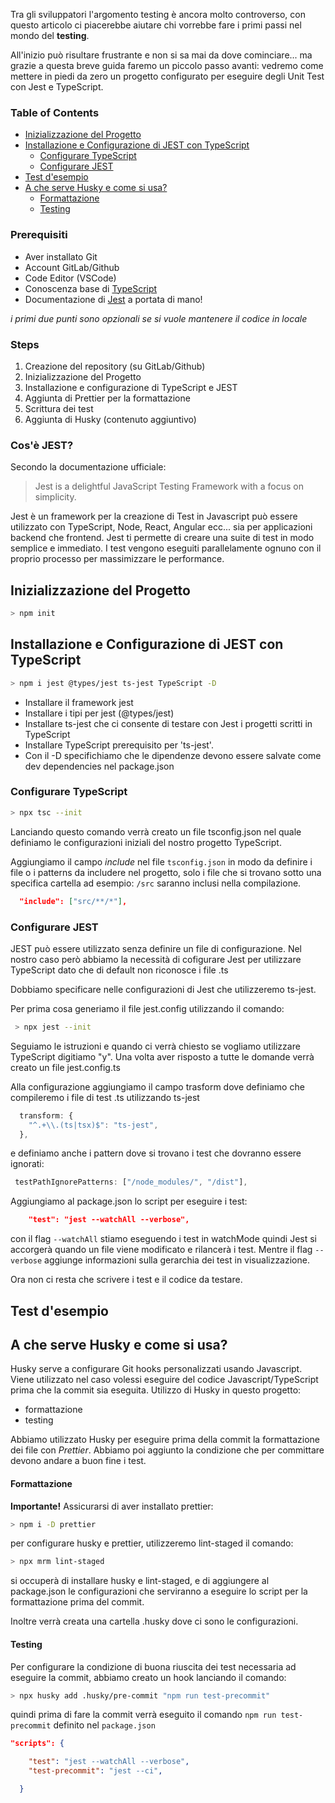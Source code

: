 Tra gli sviluppatori l'argomento testing è ancora molto controverso, con questo articolo ci piacerebbe aiutare chi vorrebbe fare i primi passi nel mondo del **testing**.

All'inizio può risultare frustrante e non si sa mai da dove cominciare... ma grazie a questa breve guida faremo un piccolo passo avanti: vedremo come mettere in piedi da zero un progetto configurato per eseguire degli Unit Test con Jest e TypeScript.

### Table of Contents

- [Inizializzazione del Progetto](#inizializzazione-del-progetto)
- [Installazione e Configurazione di JEST con TypeScript](#installazione-e-configurazione-di-jest-con-typescript)
  - [Configurare TypeScript](#configurare-typescript)
  - [Configurare JEST](#configurare-jest)
- [Test d'esempio](#test-desempio)
- [A che serve Husky e come si usa?](#a-che-serve-husky-e-come-si-usa)
    - [Formattazione](#formattazione)
    - [Testing](#testing)
  

### Prerequisiti

* Aver installato Git
* Account GitLab/Github
* Code Editor (VSCode)
* Conoscenza base di [TypeScript](https://www.TypeScriptlang.org/docs/)
* Documentazione di [Jest](https://jestjs.io/docs/getting-started) a portata di mano!

*i primi due punti sono opzionali se si vuole mantenere il codice in locale*

### Steps

1. Creazione del repository (su GitLab/Github)
2. Inizializzazione del Progetto
3. Installazione e configurazione di TypeScript e JEST
4. Aggiunta di Prettier per la formattazione
5. Scrittura dei test
6. Aggiunta di Husky (contenuto aggiuntivo)

### Cos'è JEST?

Secondo la documentazione ufficiale:

> Jest is a delightful JavaScript Testing Framework with a focus on simplicity.

Jest è un framework per la creazione di Test in Javascript può essere utilizzato con TypeScript, Node, React, Angular ecc... sia per applicazioni backend che frontend. Jest ti permette di creare una suite di test in modo semplice e immediato. I test vengono eseguiti parallelamente ognuno con il proprio processo per massimizzare le performance.

## Inizializzazione del Progetto

```sh
> npm init
```

## Installazione e Configurazione di JEST con TypeScript

```sh
> npm i jest @types/jest ts-jest TypeScript -D
```

* Installare il framework jest
* Installare i tipi per jest (@types/jest)
* Installare ts-jest che ci consente di testare con Jest i progetti scritti in TypeScript
* Installare TypeScript prerequisito per 'ts-jest'.
* Con il -D specifichiamo che le dipendenze devono essere salvate come dev dependencies nel package.json

### Configurare TypeScript

```sh
> npx tsc --init
```

Lanciando questo comando verrà creato un file tsconfig.json nel quale definiamo le configurazioni iniziali del nostro progetto TypeScript.

Aggiungiamo il campo *include* nel file `tsconfig.json` in modo da definire i file o i patterns da includere nel progetto, solo i file che si trovano sotto una specifica cartella ad esempio: `/src` saranno inclusi nella compilazione.

```JSON
  "include": ["src/**/*"],
```

### Configurare JEST

JEST può essere utilizzato senza definire un file di configurazione. Nel nostro caso però abbiamo la necessità di cofigurare Jest per utilizzare TypeScript dato che di default non riconosce i file .ts

Dobbiamo specificare nelle configurazioni di Jest che utilizzeremo ts-jest.

Per prima cosa generiamo il file jest.config utilizzando il comando:

```sh
 > npx jest --init
```

Seguiamo le istruzioni e quando ci verrà chiesto se vogliamo utilizzare TypeScript digitiamo "y". Una volta aver risposto a tutte le domande verrà creato un file jest.config.ts

Alla configurazione aggiungiamo il campo trasform dove definiamo che compileremo i file di test .ts utilizzando ts-jest

```TypeScript
  transform: {
    "^.+\\.(ts|tsx)$": "ts-jest",
  },
```

e definiamo anche i pattern dove si trovano i test che dovranno essere ignorati:

```TypeScript
 testPathIgnorePatterns: ["/node_modules/", "/dist"],
```

Aggiungiamo al package.json lo script per eseguire i test:

```JSON
    "test": "jest --watchAll --verbose",
```

con il flag `--watchAll` stiamo eseguendo i test in watchMode quindi Jest si accorgerà quando un file viene modificato e rilancerà i test.
Mentre il flag `--verbose` aggiunge informazioni sulla gerarchia dei test in visualizzazione.

Ora non ci resta che scrivere i test e il codice da testare.

## Test d'esempio

## A che serve Husky e come si usa?

Husky serve a configurare Git hooks personalizzati usando Javascript. Viene utilizzato nel caso volessi eseguire del codice Javascript/TypeScript prima che la commit sia eseguita.
Utilizzo di Husky in questo progetto:

* formattazione
* testing

Abbiamo utilizzato Husky per eseguire prima della commit la formattazione dei file con *Prettier*. Abbiamo poi aggiunto la condizione che per committare devono andare a buon fine i test.

#### Formattazione

**Importante!** Assicurarsi di aver installato prettier:

```sh
> npm i -D prettier
```

per configurare husky e prettier, utilizzeremo lint-staged il comando:

```sh
> npx mrm lint-staged
```

si occuperà di installare husky e lint-staged, e di aggiungere al package.json le configurazioni che serviranno a eseguire lo script per la formattazione prima del commit.

Inoltre verrà creata una cartella .husky dove ci sono le configurazioni.

#### Testing

Per configurare la condizione di buona riuscita dei test necessaria ad eseguire la commit, abbiamo creato un hook lanciando il comando:

```sh
> npx husky add .husky/pre-commit "npm run test-precommit"
```

quindi prima di fare la commit verrà eseguito il comando `npm run test-precommit` definito nel `package.json`

```json
"scripts": {

    "test": "jest --watchAll --verbose",
    "test-precommit": "jest --ci", 

  }
```
